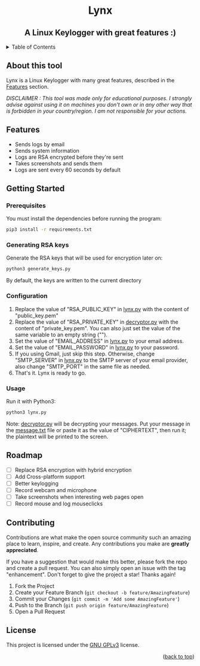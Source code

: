 <div align=center><h1>Lynx</h1></div>
<div align=center><h2>A Linux Keylogger with great features :)</h2></div>

<details>
  <summary>Table of Contents</summary>
  <ol>
    <li>
      <a href="#about-this-tool">About this tool</a>
    </li>
    <li>
      <a href="#getting-Started">Getting Started</a>
      <ul>
        <li><a href="#prerequisites">Prerequisites</a></li>
        <li><a href="#generating-RSA-Keys">Generating RSA Keys</a></li>
        <li><a href="#configuration">Configuration</a></li>
        <li><a href="#usage">Usage</a></li>
      </ul>
    </li>
    <li><a href="#roadmap">Roadmap</a></li>
    <li><a href="#contributing">Contributing</a></li>
    <li><a href="#license">License</a></li>
  </ol>
</details>

## About this tool
Lynx is a Linux Keylogger with many great features, described in the [Features](#Features) section.

_DISCLAIMER : This tool was made only for educational purposes. I strongly advise against using it on machines you don't own or in any other way that is forbidden in your country/region. I am not responsible for your actions._



## Features
- Sends logs by email
- Sends system information 
- Logs are RSA encrypted before they're sent
- Takes screenshots and sends them
- Logs are sent every 60 seconds by default

## Getting Started
### Prerequisites

You must install the dependencies before running the program:

```bash
pip3 install -r requirements.txt
```
### Generating RSA keys
Generate the RSA keys that will be used for encryption later on:
```bash
python3 generate_keys.py
```
By default, the keys are written to the current directory

### Configuration
1. Replace the value of "RSA_PUBLIC_KEY" in [lynx.py](lynx.py) with the content of "public_key.pem" 
2. Replace the value of "RSA_PRIVATE_KEY" in [decryptor.py](decryptor.py) with the content of "private_key.pem". You can also just set the value of the same variable to an empty string ("").
3. Set the value of "EMAIL_ADDRESS" in [lynx.py](lynx.py) to your email address.
4. Set the value of "EMAIL_PASSWORD" in [lynx.py](lynx.py) to your password.
5. If you using Gmail, just skip this step. Otherwise, change "SMTP_SERVER" in [lynx.py](lynx.py) to the SMTP server of your email provider, also change "SMTP_PORT" in the same file as needed. 
6. That's it. Lynx is ready to go.

### Usage
Run it with Python3:
```bash
python3 lynx.py
```
Note: [decryptor.py](decryptor.py) will be decrypting your messages. Put your message in the [message.txt](message.txt) file or paste it as the value of "CIPHERTEXT", then run it; the plaintext will be printed to the screen.

## Roadmap
- [ ] Replace RSA encryption with hybrid encryption 
- [ ] Add Cross-platform support
- [ ] Better keylogging
- [ ] Record webcam and microphone
- [ ] Take screenshots when interesting web pages open
- [ ] Record mouse and log mouseclicks

## Contributing

Contributions are what make the open source community such an amazing place to learn, inspire, and create. Any contributions you make are **greatly appreciated**.

If you have a suggestion that would make this better, please fork the repo and create a pull request. You can also simply open an issue with the tag "enhancement".
Don't forget to give the project a star! Thanks again!

1. Fork the Project
2. Create your Feature Branch (`git checkout -b feature/AmazingFeature`)
3. Commit your Changes (`git commit -m 'Add some AmazingFeature'`)
4. Push to the Branch (`git push origin feature/AmazingFeature`)
5. Open a Pull Request


## License
This project is licensed under the [GNU GPLv3](LICENSE.md) license.
<p align="right">(<a href="#top">back to top</a>)</p>
